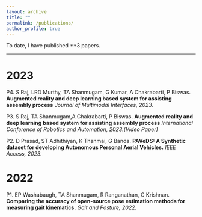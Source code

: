 ```yaml
---
layout: archive
title: ""
permalink: /publications/
author_profile: true
---
```


To date, I have published **3 papers.

---
# 2023
P4. S Raj, LRD Murthy, TA Shanmugam, G Kumar, A Chakrabarti, P Biswas. **Augmented reality and deep learning based system for assisting assembly process** *Journal of Multimodal Interfaces, 2023.*

P3. S Raj, TA Shanmugam,A Chakrabarti, P Biswas. **Augmented reality and deep learning based system for assisting assembly process** *International Conference of Robotics and Automation, 2023.(Video Paper)*

P2. D Prasad, ST Adhithiyan, K Thanmai, G Banda. **PAVeDS: A Synthetic dataset for developing Autonomous Personal Aerial Vehicles.** *IEEE Access, 2023.* 

# 2022
P1. EP Washabaugh, TA Shanmugam, R Ranganathan, C Krishnan. **Comparing the accuracy of open-source pose estimation methods for measuring gait kinematics.** *Gait and Posture, 2022.*